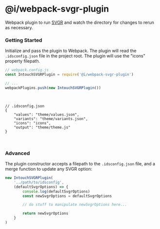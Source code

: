 # @i/webpack-svgr-plugin

Webpack plugin to run [SVGR](https://github.com/gregberge/svgr) and watch the directory for changes to rerun as necessary.



### Getting Started

Initialize and pass the plugin to Webpack. The plugin will read the `.idsconfig.json` file in the project root. The plugin will use the "icons" property filepath.
<br>

```js
// webpack.config.js
const IntouchSVGRPlugin = require('@i/webpack-svgr-plugin')

// ...
webpackPlugins.push(new IntouchSVGRPlugin())
```
<br>

```jsonc
// .idsconfig.json
{
    "values": "theme/values.json",
    "variants": "theme/variants.json",
    "icons": "icons",
    "output": "theme/theme.js"
}
```
<br>



### Advanced

The plugin constructor accepts a filepath to the `.idsconfig.json` file, and a merge function to update any SVGR option:

```js
new IntouchSVGRPlugin(
    '../path/to/idsconfig',
    (defaultSvgrOptions) => {
        console.log(defaultSvgrOptions)
        const newSvgrOptions = defaultSvgrOptions

        // do stuff to manipulate newSvgrOptions here...

        return newSvgrOptions
    }
)
```
